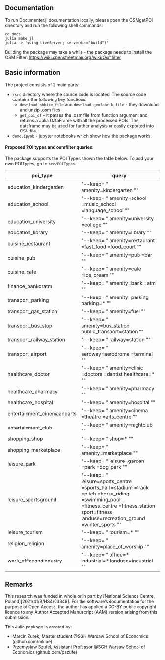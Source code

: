 ## Documentation
To run Documenter.jl documentation locally, please open the OSMgetPOI directory and run the following shell commands:
```
cd docs
julia make.jl
julia -e 'using LiveServer; serve(dir="build")'
```
Building the package may take a while - the package needs to install the OSM Filter: https://wiki.openstreetmap.org/wiki/Osmfilter

## Basic information
The project consists of 2 main parts:
- `/src` directory where the source code is located. The source code contains the following key functions:
    - `download_bbbike_file` and `download_geofabrik_file` - they download and unzip .osm files
    - `get_poi_df` - it parses the .osm file from function argument and returns a Julia DataFrame with all the processed POIs. The dataframe may be used for further analysis or easily exported into CSV file.
 - `demo.ipynb` - jupyter notebooks which show how the package works.

#### Proposed POI types and osmfilter queries:

The package supports the POI Types shown the table below. To add your own POITypes, go to `src/POITypes`.

| poi_type 	| query 	|
|---	|---	|
| education_kindergarden 	| "--keep= \" amenity=kindergarten \"" 	|
| education_school 	| "--keep= \" amenity=school =music_school =language_school \"" 	|
| education_university 	| "--keep= \" amenity=university =college \"" 	|
| education_library 	| "--keep= \" amenity=library \"" 	|
| cuisine_restaurant 	| "--keep= \" amenity=restaurant =fast_food =food_court \"" 	|
| cuisine_pub 	| "--keep= \" amenity=pub =bar \"" 	|
| cuisine_cafe 	| "--keep= \" amenity=cafe =ice_cream \"" 	|
| finance_bankoratm 	| "--keep= \" amenity=bank =atm \"" 	|
| transport_parking 	| "--keep= \" amenity=parking parking=* \"" 	|
| transport_gas_station 	| "--keep= \" amenity=fuel \"" 	|
| transport_bus_stop 	| "--keep= \" amenity=bus_station public_transport=station \"" 	|
| transport_railway_station 	| "--keep= \" railway=station \"" 	|
| transport_airport 	| "--keep= \" aeroway=aerodrome =terminal \"" 	|
| healthcare_doctor 	| "--keep= \" amenity=clinic =doctors =dentist healthcare=* \"" 	|
| healthcare_pharmacy 	| "--keep= \" amenity=pharmacy \"" 	|
| healthcare_hospital 	| "--keep= \" amenity=hospital \"" 	|
| entertainment_cinemaandarts 	| "--keep= \" amenity=cinema =theatre =arts_centre \"" 	|
| entertainment_club 	| "--keep= \" amenity=nightclub \"" 	|
| shopping_shop 	| "--keep= \" shop=* \"" 	|
| shopping_marketplace 	| "--keep= \" amenity=marketplace \"" 	|
| leisure_park 	| "--keep= \" leisure=garden =park =dog_park \"" 	|
| leisure_sportsground 	| "--keep= \" leisure=sports_centre =sports_hall =stadium =track =pitch =horse_riding =swimming_pool =fitness_centre =fitness_station sport=fitness landuse=recreation_ground =winter_sports \"" 	|
| leisure_tourism 	| "--keep= \" tourism=* \"" 	|
| religion_religion 	| "--keep= \" amenity=place_of_worship \"" 	|
| work_officeandindustry 	| "--keep= \" office=* industrial=* landuse=industrial \"" 	|

## Remarks
This research was funded in whole or in part by [National Science Centre,  Poland][2021/41/B/HS4/03349]. For the software’s  documentation for the purpose of Open Access, the author has applied a CC-BY public copyright licence to any Author Accepted Manuscript (AAM) version arising from this submission.  
  
This Julia package is created by:
- Marcin Zurek, Master student @SGH Warsaw School of Economics (github.com/mkloe)
- Przemyslaw Szufel, Assistant Professor @SGH Warsaw School of Economics (github.com/pszufe)
